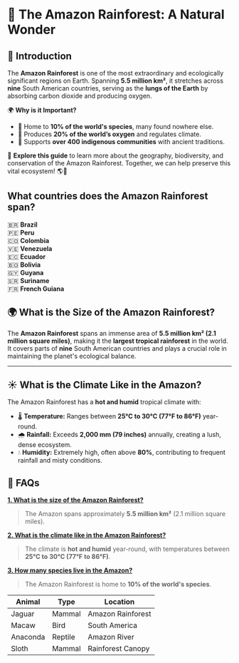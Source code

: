# 🌿 The Amazon Rainforest: A Natural Wonder  

## 📌 Introduction  

The **Amazon Rainforest** is one of the most extraordinary and ecologically significant regions on Earth. Spanning **5.5 million km²**, it stretches across **nine** South American countries, serving as the **lungs of the Earth** by absorbing carbon dioxide and producing oxygen.  

🌍 **Why is it Important?**  
- 🌱 Home to **10% of the world's species**, many found nowhere else.  
- 🌊 Produces **20% of the world’s oxygen** and regulates climate.  
- 🏡 Supports **over 400 indigenous communities** with ancient traditions.  

📖 **Explore this guide** to learn more about the geography, biodiversity, and conservation of the Amazon Rainforest. Together, we can help preserve this vital ecosystem! 🌎💚  


## What countries does the Amazon Rainforest span?

 🇧🇷 **Brazil**  
🇵🇪 **Peru**  
🇨🇴 **Colombia**  
🇻🇪 **Venezuela**  
🇪🇨 **Ecuador**  
🇧🇴 **Bolivia**  
🇬🇾 **Guyana**  
🇸🇷 **Suriname**  
🇫🇷 **French Guiana**


## 🌍 What is the Size of the Amazon Rainforest?  

The **Amazon Rainforest** spans an immense area of **5.5 million km² (2.1 million square miles)**, making it the **largest tropical rainforest** in the world. It covers parts of **nine** South American countries and plays a crucial role in maintaining the planet's ecological balance.  

---

## ☀️ What is the Climate Like in the Amazon?  

The Amazon Rainforest has a **hot and humid** tropical climate with:  

- 🌡 **Temperature:** Ranges between **25°C to 30°C (77°F to 86°F)** year-round.  
- 🌧 **Rainfall:** Exceeds **2,000 mm (79 inches)** annually, creating a lush, dense ecosystem.  
- 💧 **Humidity:** Extremely high, often above **80%**, contributing to frequent rainfall and misty conditions.  

## 🤖 **FAQs**

[**1. What is the size of the Amazon Rainforest?**](#)  
> The Amazon spans approximately **5.5 million km²** (2.1 million square miles).

[**2. What is the climate like in the Amazon Rainforest?**](#)  
> The climate is **hot and humid** year-round, with temperatures between **25°C to 30°C (77°F to 86°F)**.

[**3. How many species live in the Amazon?**](#)  
> The Amazon Rainforest is home to **10% of the world's species**.


| Animal         | Type       | Location           |
|----------------|------------|--------------------|
| Jaguar         | Mammal     | Amazon Rainforest  |
| Macaw          | Bird       | South America      |
| Anaconda       | Reptile    | Amazon River       |
| Sloth          | Mammal     | Rainforest Canopy  |
